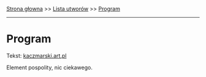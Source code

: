 [Strona głowna](../index.md) >> [Lista utworów](../list.md) >> [Program](476.md)

---

# Program

Tekst: [kaczmarski.art.pl](https://www.kaczmarski.art.pl/tworczosc/wiersze/program/)

Element pospolity, nic ciekawego.